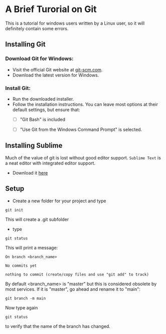 # A Brief Turorial on Git

This is a tutorial for windows users written by a Linux user, so it will definitely contain some errors. 

## Installing Git

### Download Git for Windows:
- Visit the official Git website at [git-scm.com](https://git-scm.com/).
- Download the latest version for Windows.

###   Install Git:
- Run the downloaded installer.
- Follow the installation instructions. You can leave most options at their default settings, but ensure that:
    * [ ] "Git Bash" is included 
    * [ ] "Use Git from the Windows Command Prompt" is selected.


## Installing Sublime
Much of the value of git is lost without good editor support. `Sublime Text` is a neat editor with integrated editor support. 
- Download it [here](https://www.sublimetext.com/)

## Setup
- Create a new folder for your project and type
```shell
git init
```
This will create a .git subfolder


- type
```shell
git status
```
This will print a message:

    On branch <branch_name>

    No commits yet

    nothing to commit (create/copy files and use "git add" to track)

By default <branch_name> is "master" but this is considered obsolete by most services. If it is "master", go ahead and
rename it to "main":

```shell
git branch -m main 
```

Now type again
```shell
git status
```
to verify that the name of the branch has changed.
